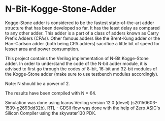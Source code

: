 # N-Bit-Kogge-Stone-Adder

Kogge-Stone adder is considered to be the fastest state-of-the-art adder structure that has been developed so far. It has the least delay as compared to any other adder. This adder is a part of a class of adders known as Carry Prefix Adders (CPAs). Other famous adders like the Brent-Kung adder or the Han-Carlson adder (both being CPA adders) sacrifice a little bit of speed for lesser area and power consumption.

This project contains the Verilog implementation of N-Bit Kogge-Stone adder. In order to understand the code of the N-bit adder module, it is advised to first go through the codes of 8-bit, 16-bit and 32-bit modules of the Kogge-Stone adder (make sure to use testbench modules accordingly).

Note: N should be a power of 2.

The results have been compiled with N = 64.

Simulation was done using Icarus Verilog version 12.0 (devel) (s20150603-1539-g2693dd32b).
RTL - GDSII flow was done with the help of [Zero ASIC](https://www.zeroasic.com/)'s Silicon Compiler using the skywater130 PDK.

